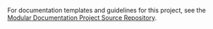 
For documentation templates and guidelines for this project, see the [Modular Documentation Project Source Repository](https://github.com/redhat-documentation/modular-docs).
